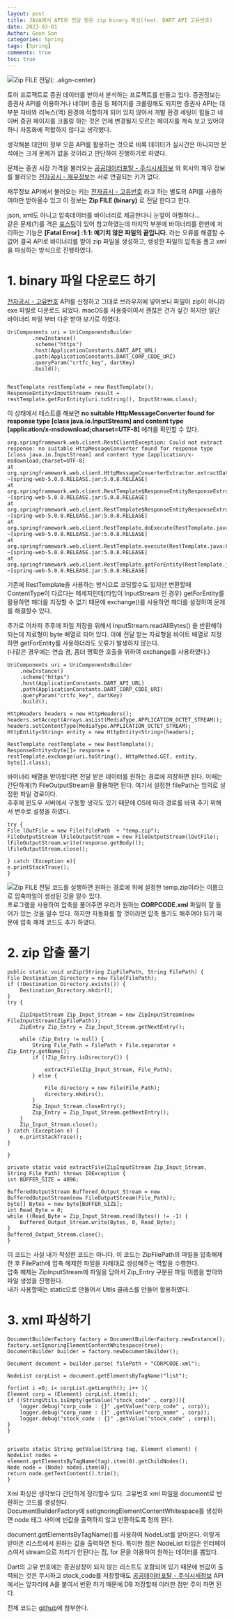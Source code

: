 ```yaml
---
layout: post
title: JAVA에서 API로 전달 받은 zip binary 파싱(feat. DART API 고유번호)
date: 2023-03-01
Author: Geon Son
categories: Spring
tags: [Spring]
comments: true
toc: true    
---
```




![ Zip FILE 전달](/images/spring/20pg03g;fgjwe4nwefg.png){: .align-center}


토이 프로젝트로 증권 데이터를 받아서 분석하는 프로젝트를 만들고 있다. 
증권정보는 증권사 API를 이용하거나 네이버 증권 등 페이지를 크롤링해도 되지만 증권사 API는 대부분 자바와 리눅스(맥) 환경에 적합하게 되어 있지 않아서 개발 환경 세팅이 힘들고 네이버 증권 페이지를 크롤링 하는 것은 언제 변경될지 모르는 페이지를 계속 보고 있어야 하니 자동화에 적합하지 않다고 생각했다.

생각해본 대안이 정부 오픈 API를 활용하는 것으로 비록 데이터가 실시간은 아니지만 
분석에는 크게 문제가 없을 것이라고 판단하여 진행하기로 하였다.  

문제는 증권 시장 가격을 불러오는 [공공데이터포탈 - 주식시세정보](https://www.data.go.kr/data/15094808/openapi.do) 와 회사의 재무 정보를 불러오는 [전자공시 - 재무정보](https://opendart.fss.or.kr/guide/detail.do?apiGrpCd=DS003&apiId=2019016)는 서로 연결되는 키가 없다.
  
재무정보 API에서 불러오는 키는 [전자공시 - 고유번호](https://opendart.fss.or.kr/guide/detail.do?apiGrpCd=DS001&apiId=2019018) 라고 하는 별도의 API를 사용하여야만 받아올수 있고 이 정보는 **Zip FILE (binary)** 로 전달 한다고 한다.

json, xml도 아니고 압축데이터를 바이너리로 제공한다니 눈앞이 아찔하다...  
같은 문제(?)를 격은 [포스팅](https://velog.io/@dragontiger/API-%ED%86%B5%EC%8B%A0%EC%9C%BC%EB%A1%9C-zip-%ED%8C%8C%EC%9D%BC%EC%9D%84-%EB%B0%9B%EA%B2%8C-%EB%90%9C%EB%8B%A4%EB%A9%B4-Java-IO-Stream-%EC%9D%B4%ED%95%B4)이 있어 참고하였는데 마지막 부분에 바이너리를 한번에 처리하는 기능은 **[Fatal Error] :1:1: 예기치 않은 파일의 끝입니다.** 라는 오류를 해결할 수 없어 결국 API로 바이너리를 받아 zip 파일을 생성하고, 생성한 파일의 압축을 풀고 xml을 파싱하는 방식으로 진행하였다.


# 1. binary 파일 다운로드 하기
[전자공시 - 고유번호](https://opendart.fss.or.kr/guide/detail.do?apiGrpCd=DS001&apiId=2019018) API를 신청하고 그대로 브라우저에 넣어보니 파일이 zip이 아니라 exe 파일로 다운로드 되었다.
macOS를 사용중이여서 괜찮은 건가 싶긴 하지만 일단 바이너리 파일 부터 다운 받아 보기로 하였다.


~~~
UriComponents uri = UriComponentsBuilder
        .newInstance()
        .scheme("https")
        .host(ApplicationConstants.DART_API_URL)
        .path(ApplicationConstants.DART_CORP_CODE_URI)
        .queryParam("crtfc_key", dartKey)
        .build();


RestTemplate restTemplate = new RestTemplate();
ResponseEntity<InputStream> result = restTemplate.getForEntity(uri.toString(), InputStream.class);
  ~~~


이 상태에서 테스트를 해보면
**no suitable HttpMessageConverter found for response type [class java.io.InputStream] and content type [application/x-msdownload;charset=UTF-8]** 에러를 확인할 수 있다.

~~~
org.springframework.web.client.RestClientException: Could not extract response: no suitable HttpMessageConverter found for response type [class java.io.InputStream] and content type [application/x-msdownload;charset=UTF-8]
at org.springframework.web.client.HttpMessageConverterExtractor.extractData(HttpMessageConverterExtractor.java:119) ~[spring-web-5.0.8.RELEASE.jar:5.0.8.RELEASE]
at org.springframework.web.client.RestTemplate$ResponseEntityResponseExtractor.extractData(RestTemplate.java:991) ~[spring-web-5.0.8.RELEASE.jar:5.0.8.RELEASE]
at org.springframework.web.client.RestTemplate$ResponseEntityResponseExtractor.extractData(RestTemplate.java:974) ~[spring-web-5.0.8.RELEASE.jar:5.0.8.RELEASE]
at org.springframework.web.client.RestTemplate.doExecute(RestTemplate.java:725) ~[spring-web-5.0.8.RELEASE.jar:5.0.8.RELEASE]
at org.springframework.web.client.RestTemplate.execute(RestTemplate.java:680) ~[spring-web-5.0.8.RELEASE.jar:5.0.8.RELEASE]
at org.springframework.web.client.RestTemplate.getForEntity(RestTemplate.java:359) ~[spring-web-5.0.8.RELEASE.jar:5.0.8.RELEASE]
~~~

기존에 RestTemplate을 사용하는 방식으로 코딩할수도 있지만 변환할때 ContentType이 다르다는 메세지인데(타입이 InputStream 인 경우) getForEntity를 활용하면 헤더를 지정할 수 없기 때문에 exchange()를 사용하면 헤더를 설정하여 문제를 해결할수 있다.

추가로 어차피 추후에 파일 저장을 위해서 InputStream.readAllBytes() 을 반환해야 되는데 자료형이 byte 배열로 되어 있다. 아예 전달 받는 자료형을 바이트 배열로 지정하면 getForEntity를 사용하더라도 오류가 발생하지 않는다.  
(나같은 경우에는 연습 겸, 좀더 명확한 호출을 위하여 exchange를 사용하였다.)

~~~
UriComponents uri = UriComponentsBuilder
    .newInstance()
    .scheme("https")
    .host(ApplicationConstants.DART_API_URL)
    .path(ApplicationConstants.DART_CORP_CODE_URI)
    .queryParam("crtfc_key", dartKey)
    .build();

HttpHeaders headers = new HttpHeaders();
headers.setAccept(Arrays.asList(MediaType.APPLICATION_OCTET_STREAM));
headers.setContentType(MediaType.APPLICATION_OCTET_STREAM);
HttpEntity<String> entity = new HttpEntity<String>(headers);

RestTemplate restTemplate = new RestTemplate();
ResponseEntity<byte[]> response = restTemplate.exchange(uri.toString(), HttpMethod.GET, entity, byte[].class);
~~~

바이너리 배열을 받아왔다면 전달 받은 데이터를 원하는 경로에 저장하면 된다.
이때는 간단하게(?) FileOutputStream을 활용하면 된다. 여기서 설정한 filePath는 임의로 설정한 파일 경로이다.  
추후에 윈도우 서버에서 구동할 생각도 있기 때문에 OS에 따라 경로를 바꿔 주기 위해서 변수로 설정을 하였다.

~~~
try {
File lOutFile = new File(filePath  + "temp.zip");
FileOutputStream lFileOutputStream = new FileOutputStream(lOutFile);
lFileOutputStream.write(response.getBody());
lFileOutputStream.close();

} catch (Exception e){
e.printStackTrace();
}
~~~


![ Zip FILE 전달](/images/spring/aslo-3nk3rg85sadhn.png)
코드를 실행하면 원하는 경로에 위에 설정한 temp.zip이라는 이름으로 압축파일이 생성된 것을 알수 있다.    
프로그램을 사용하여 압축을 풀어주면 우리가 원하는 **CORPCODE.xml** 파일이 잘 들어가 있는 것을 알수 있다.
하지만 자동화를 할 것이라면 압축 풀기도 해주어야 되기 때문에 압축 해제 코드도 추가 하였다.


# 2. zip 압출 풀기

~~~
public static void unZip(String ZipFilePath, String FilePath) {
File Destination_Directory = new File(FilePath);
if (!Destination_Directory.exists()) {
    Destination_Directory.mkdir();
}
try {

    ZipInputStream Zip_Input_Stream = new ZipInputStream(new FileInputStream(ZipFilePath));
    ZipEntry Zip_Entry = Zip_Input_Stream.getNextEntry();

    while (Zip_Entry != null) {
        String File_Path = FilePath + File.separator + Zip_Entry.getName();
        if (!Zip_Entry.isDirectory()) {

            extractFile(Zip_Input_Stream, File_Path);
        } else {

            File directory = new File(File_Path);
            directory.mkdirs();
        }
        Zip_Input_Stream.closeEntry();
        Zip_Entry = Zip_Input_Stream.getNextEntry();
    }
    Zip_Input_Stream.close();
} catch (Exception e) {
    e.printStackTrace();
}

}

private static void extractFile(ZipInputStream Zip_Input_Stream, String File_Path) throws IOException {
int BUFFER_SIZE = 4096;

BufferedOutputStream Buffered_Output_Stream = new BufferedOutputStream(new FileOutputStream(File_Path));
byte[] Bytes = new byte[BUFFER_SIZE];
int Read_Byte = 0;
while ((Read_Byte = Zip_Input_Stream.read(Bytes)) != -1) {
    Buffered_Output_Stream.write(Bytes, 0, Read_Byte);
}
Buffered_Output_Stream.close();
}
~~~

이 코드는 사실 내가 작성한 코드는 아니다.
이 코드는 ZipFilePath의 파일을 압축해제 한 후 FilePath에 압축 헤제한 파일을 차례대로 생성해주는 역할을 수행한다.  
압축 해제는 ZipInputStream에 파일을 담아서 Zip_Entry 구분된 파일 이름을 받아와 파일 생성을 진행한다.  
내가 사용할때는 static으로 만들어서 Utils 클래스를 만들어 활용하였다.


# 3. xml 파싱하기
~~~
DocumentBuilderFactory factory = DocumentBuilderFactory.newInstance();
factory.setIgnoringElementContentWhitespace(true);
DocumentBuilder builder = factory.newDocumentBuilder();

Document document = builder.parse( filePath + "CORPCODE.xml");

NodeList corpList = document.getElementsByTagName("list");

for(int i =0; i< corpList.getLength(); i++ ){
Element corp = (Element) corpList.item(i);
if (!StringUtils.isEmpty(getValue("stock_code" , corp))){
    logger.debug("corp_code : {}" ,getValue("corp_code" , corp));
    logger.debug("corp_name : {}" ,getValue("corp_name" , corp));
    logger.debug("stock_code : {}" ,getValue("stock_code" , corp));
}
}


private static String getValue(String tag, Element element) {
NodeList nodes = element.getElementsByTagName(tag).item(0).getChildNodes();
Node node = (Node) nodes.item(0);
return node.getTextContent().trim();
}
~~~

Xml 파싱은 생각보다 간단하게 정리할수 있다. 고유번호 xml 파일을 document로 반환하는 코드를 생성한다.  
DocumentBuilderFactory에 setIgnoringElementContentWhitespace를 생성하면 node 테그 사이에 빈값을 출력하지 않고 반환하도록 정의 된다.

document.getElementsByTagName()를 사용하여 NodeList를 받아온다. 이렇게 받아온 리스트에서 원하는 값을 출력하면 된다. 특이한 점은 NodeList 타입은 인터페이스여서 stream으로 처리가 안된다는 점, for 문을 이용하여 원하는 데이터를 뽑았다.

Dart의 고유 번호에는 증권상장이 되지 않는 리스트도 포함되어 있기 때문에 빈값이 출력되는 것은 무시하고 stock_code를 저장할때도 [공공데이터포탈 - 주식시세정보](https://www.data.go.kr/data/15094808/openapi.do) API에서는 앞자리에 A를 붙여서 반환 하기 때문에 DB 저장할때 이러한 점만 주의 하면 된다.

전체 코드는 [github](https://github.com/GeonDev/quant)에 첨부한다.  
